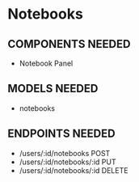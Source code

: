 # Notebooks 

## COMPONENTS NEEDED

- Notebook Panel

## MODELS NEEDED

- notebooks

## ENDPOINTS NEEDED

- /users/:id/notebooks POST
- /users/:id/notebooks/:id PUT
- /users/:id/notebooks/:id DELETE
